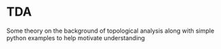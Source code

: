 # TDA

Some theory on the background of topological analysis along with simple python examples to help motivate understanding
